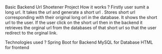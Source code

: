 Basic Backend Url Shoetener Project 
How it works ?
    Firstly user sumit a long url.
    It takes the url and generate a short url .
    Stores short url corresponding with their original long orl in the database.
    It shows the short url to the user.
    If the user click on the short url then in the backend it retrieves the orginal url from the databases of that short url so that the user redirect to the orginal link.

Technologies used ?
    Spring Boot for Backend
    MySQL for Database
    HTML for frontend
    
